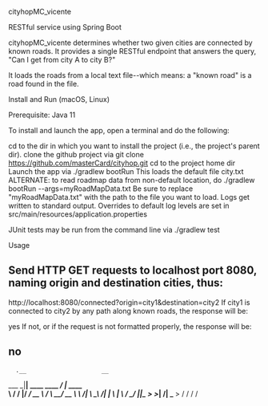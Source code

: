 cityhopMC_vicente

RESTful service using Spring Boot

cityhopMC_vicente determines whether two given cities are connected by known roads. It provides a single RESTful endpoint that answers the query, "Can I get from city A to city B?"

It loads the roads from a local text file--which means: a "known road" is a road found in the file.

Install and Run (macOS, Linux)

Prerequisite: Java 11

To install and launch the app, open a terminal and do the following:

cd to the dir in which you want to install the project (i.e., the project's parent dir).
clone the github project via
git clone https://github.com/masterCard/cityhop.git
cd to the project home dir
Launch the app via
./gradlew bootRun
This loads the default file city.txt
ALTERNATE: to read roadmap data from non-default location, do
./gradlew bootRun --args=myRoadMapData.txt
Be sure to replace "myRoadMapData.txt" with the path to the file you want to load.
Logs get written to standard output. Overrides to default log levels are set in src/main/resources/application.properties

JUnit tests may be run from the command line via ./gradlew test

Usage

Send HTTP GET requests to localhost port 8080, naming origin and destination cities, thus:
-----------------------------------------------------------------------------------------------
http://localhost:8080/connected?origin=city1&destination=city2
If city1 is connected to city2 by any path along known roads, the response will be:

yes
If not, or if the request is not formatted properly, the response will be:

no
-----------------------------------------------------------------------------------------------
      .__                     __          
___  _|__| ____  ____   _____/  |_  ____  
\  \/ /  |/ ___\/ __ \ /    \   __\/ __ \ 
 \   /|  \  \__\  ___/|   |  \  | \  ___/ 
  \_/ |__|\___  >___  >___|  /__|  \___  >
              \/    \/     \/          \/ 
